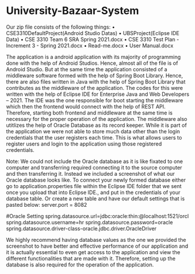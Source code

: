 # University-Bazaar-System

Our zip file consists of the following things:
    • CSE3310DefaultProject(Android Studio Datas)
    • UBSProject(Eclipse IDE Data)
    • CSE 3310 Team 6 SRA Spring 2021.docx
    • CSE 3310 Test Plan - Increment 3 - Spring 2021.docx
    • Read-me.docx
    • User Manual.docx

The application is a android application with its majority of programming done with the help of Android Studios. Hence, almost all of the file is of Android Studio. But at the same time the application consisted of a middleware software formed with the help of Spring Boot Library. Hence, there are also files written in Java with the help of Spring Boot Library that contributes as the middleware of the application. The codes for this were written with the help of Eclipse IDE for Enterprise Java and Web Developers – 2021. The IDE was the one responsible for boot starting the middleware which then the frontend would connect with the help of REST API. Therefore, starting both frontend and middleware at the same time is necessary for the proper operation of the application. The middleware also utitlizes the help of Oracle Database as its record keeper. While it is part of the application we were not able to store much data other than the login credentials that the user registers each time. This is what allows users to register users and login to the application using those registered credentials.

Note: We could not include the Oracle database as it is like fixated to one computer and transferring required connecting it to the source computer and then transferring it. Instead we included a screenshot of what our Oracle database looks like. To connect your newly formed database either go to application.properties file within the Eclipse IDE folder that we sent once you upload that into Eclipse IDE., and put in the credentials of your database table. Or create a new table and have our default settings that is pasted below:
	server.port = 8082

#Oracle Setting
spring.datasource.url=jdbc:oracle:thin:@localhost:1521/orcl
spring.datasource.username=hr
spring.datasource.password=oracle
spring.datasource.driver-class-oracle.jdbc.driver.OracleDriver

We highly recommend having database values as the one we provided the screenshot to have better and effective performance of our application and it is actually essential to even get access to the application and view the different functionalities that are made with it. Therefore, setting up the database is also required for the operation of the application. 
